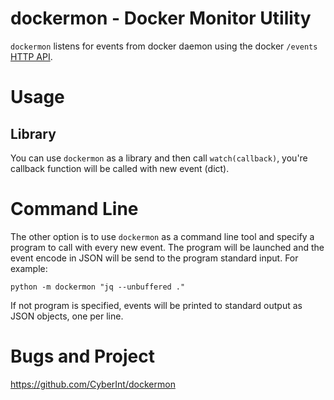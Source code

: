 # dockermon - Docker Monitor Utility

`dockermon` listens for events from docker daemon using the docker `/events`
[HTTP API][api].


[api]: https://docs.docker.com/reference/api/docker_remote_api_v1.19/

# Usage

## Library
You can use `dockermon` as a library and then call `watch(callback)`, you're
callback function will be called with new event (dict).

# Command Line
The other option is to use `dockermon` as a command line tool and specify a
program to call with every new event. The program will be launched and the event
encode in JSON will be send to the program standard input. For example:

    python -m dockermon "jq --unbuffered ."

If not program is specified, events will be printed to standard output as JSON
objects, one per line.

# Bugs and Project

https://github.com/CyberInt/dockermon

